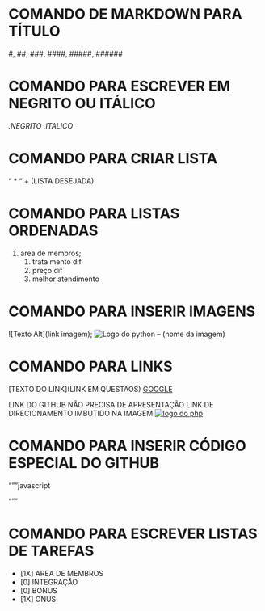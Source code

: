 # COMANDO DE MARKDOWN PARA TÍTULO
#, ##, ###, ####, #####, ######

# COMANDO PARA ESCREVER EM NEGRITO OU ITÁLICO

*.*NEGRITO**
_._ITALICO__

# COMANDO PARA CRIAR LISTA
“ * “ + (LISTA DESEJADA)

# COMANDO PARA LISTAS ORDENADAS
1. area de membros;
    1. trata mento dif
    2. preço dif
    3. melhor atendimento 

# COMANDO PARA INSERIR IMAGENS
![Texto Alt](link imagem);
![Logo do python](img/Python-logo-notext.svg.png) – (nome da imagem)

# COMANDO PARA LINKS
[TEXTO DO LINK](LINK EM QUESTAOS)
 [GOOGLE](https://www.google.com/)

LINK DO GITHUB NÃO PRECISA DE APRESENTAÇÃO
LINK DE DIRECIONAMENTO IMBUTIDO NA IMAGEM
[![logo do php](https://logospng.org/download/php/logo-php-1024.png)](https://github.com/tomrzonta)

# COMANDO PARA INSERIR CÓDIGO ESPECIAL DO GITHUB
“””javascript

 “””
# COMANDO PARA ESCREVER LISTAS DE TAREFAS
- [1X] AREA DE MEMBROS
- [0] INTEGRAÇÃO
- [0] BONUS
- [1X] ONUS

